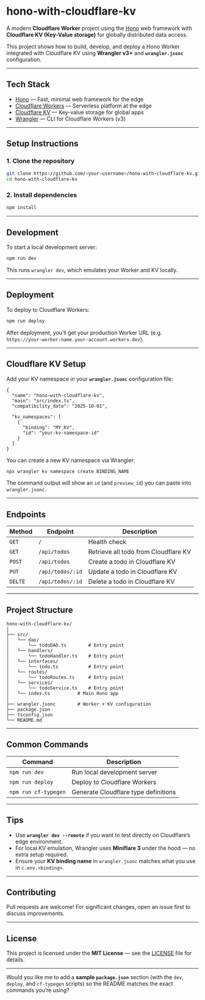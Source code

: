 # hono-with-cloudflare-kv

A modern **Cloudflare Worker** project using the [Hono](https://hono.dev) web framework with **Cloudflare KV (Key-Value storage)** for globally distributed data access.

This project shows how to build, develop, and deploy a Hono Worker integrated with Cloudflare KV using **Wrangler v3+** and **`wrangler.jsonc`** configuration.

---

## Tech Stack

* [Hono](https://hono.dev/) — Fast, minimal web framework for the edge
* [Cloudflare Workers](https://developers.cloudflare.com/workers/) — Serverless platform at the edge
* [Cloudflare KV](https://developers.cloudflare.com/kv/) — Key-value storage for global apps
* [Wrangler](https://developers.cloudflare.com/workers/wrangler/) — CLI for Cloudflare Workers (v3)

---

## Setup Instructions

### 1. Clone the repository

```bash
git clone https://github.com/<your-username>/hono-with-cloudflare-kv.git
cd hono-with-cloudflare-kv
```

### 2. Install dependencies

```bash
npm install
```

---

## Development

To start a local development server:

```bash
npm run dev
```

This runs `wrangler dev`, which emulates your Worker and KV locally.

---

## Deployment

To deploy to Cloudflare Workers:

```bash
npm run deploy
```

After deployment, you’ll get your production Worker URL (e.g.
`https://your-worker-name.your-account.workers.dev`).

---

## Cloudflare KV Setup

Add your KV namespace in your **`wrangler.jsonc`** configuration file:

```jsonc
{
  "name": "hono-with-cloudflare-kv",
  "main": "src/index.ts",
  "compatibility_date": "2025-10-01",

  "kv_namespaces": [
    {
      "binding": "MY_KV",
      "id": "your-kv-namespace-id"
    }
  ]
}
```

You can create a new KV namespace via Wrangler:

```bash
npx wrangler kv namespace create BINDING_NAME
```

The command output will show an `id` (and `preview_id`) you can paste into `wrangler.jsonc`.

---

## Endpoints

| Method | Endpoint   | Description                               |
| ------ | ---------- | ----------------------------------------- |
| `GET`  | `/`        | Health check                              |
| `GET`  | `/api/todos` | Retrieve all todo from Cloudflare KV       |
| `POST` | `/api/todos`      | Create a todo in Cloudflare KV |
| `PUT` | `/api/todos/:id`      | Update a todo in Cloudflare KV |
| `DELTE` | `/api/todos/:id`      | Delete a todo in Cloudflare KV |

---

## Project Structure

```
hono-with-cloudflare-kv/
│
├── src/
│   └── dao/
│       └── todoDAO.ts        # Entry point
│   └── handlers/
│       └── todoHandler.ts    # Entry point
│   └── interfaces/
│       └── todo.ts           # Entry point
│   └── routes/
│       └── todoRoutes.ts     # Entry point
│   └── services/
│       └── todoService.ts    # Entry point
│   └── index.ts          # Main Hono app
│
├── wrangler.jsonc        # Worker + KV configuration
├── package.json
├── tsconfig.json
└── README.md
```

---

## Common Commands

| Command              | Description                          |
| -------------------- | ------------------------------------ |
| `npm run dev`        | Run local development server         |
| `npm run deploy`     | Deploy to Cloudflare Workers         |
| `npm run cf-typegen` | Generate Cloudflare type definitions |

---

## Tips

* Use **`wrangler dev --remote`** if you want to test directly on Cloudflare’s edge environment.
* For local KV emulation, Wrangler uses **Miniflare 3** under the hood — no extra setup required.
* Ensure your **KV binding name** in `wrangler.jsonc` matches what you use in `c.env.<binding>`.

---

## Contributing

Pull requests are welcome!
For significant changes, open an issue first to discuss improvements.

---

## License

This project is licensed under the **MIT License** — see the [LICENSE](LICENSE) file for details.

---

Would you like me to add a **sample `package.json`** section (with the `dev`, `deploy`, and `cf-typegen` scripts) so the README matches the exact commands you’re using?
